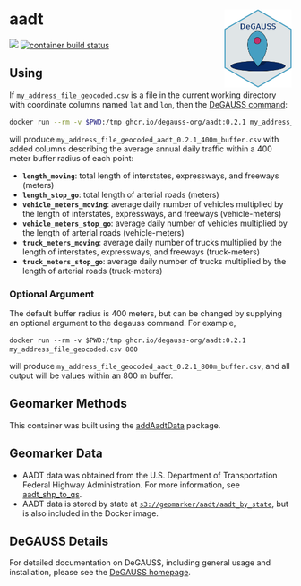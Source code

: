 # aadt <a href='https://degauss.org'><img src='https://github.com/degauss-org/degauss_hex_logo/raw/main/PNG/degauss_hex.png' align='right' height='138.5' /></a>

[![](https://img.shields.io/github/v/release/degauss-org/aadt?color=469FC2&label=version&sort=semver)](https://github.com/degauss-org/aadt/releases)
[![container build status](https://github.com/degauss-org/aadt/workflows/build-deploy-release/badge.svg)](https://github.com/degauss-org/aadt/actions/workflows/build-deploy-release.yaml)

## Using

If `my_address_file_geocoded.csv` is a file in the current working directory with coordinate columns named `lat` and `lon`, then the [DeGAUSS command](https://degauss.org/using_degauss.html#DeGAUSS_Commands):

```sh
docker run --rm -v $PWD:/tmp ghcr.io/degauss-org/aadt:0.2.1 my_address_file_geocoded.csv
```

will produce `my_address_file_geocoded_aadt_0.2.1_400m_buffer.csv` with added columns describing the average annual daily traffic within a 400 meter buffer radius of each point:

- **`length_moving`**: total length of interstates, expressways, and freeways (meters)
- **`length_stop_go`**: total length of arterial roads (meters)
- **`vehicle_meters_moving`**: average daily number of vehicles multiplied by the length of interstates, expressways, and freeways (vehicle-meters)
- **`vehicle_meters_stop_go`**: average daily number of vehicles multiplied by the length of arterial roads (vehicle-meters)
- **`truck_meters_moving`**: average daily number of trucks multiplied by the length of interstates, expressways, and freeways (truck-meters)
- **`truck_meters_stop_go`**: average daily number of trucks multiplied by the length of arterial roads (truck-meters)

### Optional Argument

The default buffer radius is 400 meters, but can be changed by supplying an optional argument to the degauss command. For example,

```
docker run --rm -v $PWD:/tmp ghcr.io/degauss-org/aadt:0.2.1 my_address_file_geocoded.csv 800
```

will produce `my_address_file_geocoded_aadt_0.2.1_800m_buffer.csv`, and all output will be values within an 800 m buffer.

## Geomarker Methods

This container was built using the [addAadtData](https://github.com/geomarker-io/addAadtData) package.

## Geomarker Data

- AADT data was obtained from the U.S. Department of Transportation Federal Highway Administration. For more information, see [aadt_shp_to_qs](https://github.com/geomarker-io/aadt_shp_to_qs).
- AADT data is stored by state at [`s3://geomarker/aadt/aadt_by_state`](https://geomarker.s3.us-east-2.amazonaws.com/geomarker/aadt/aadt_by_state), but is also included in the Docker image.

## DeGAUSS Details

For detailed documentation on DeGAUSS, including general usage and installation, please see the [DeGAUSS homepage](https://degauss.org).
